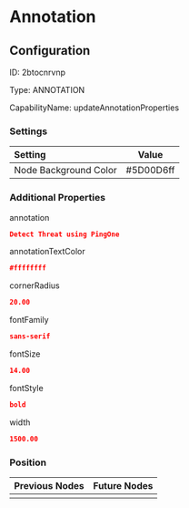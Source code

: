 # Annotation
## Configuration
ID:  2btocnrvnp

Type: ANNOTATION 

CapabilityName: updateAnnotationProperties

### Settings
| Setting | Value  |
| :------------------------ | ---------------------------------------- |
| Node Background Color | #5D00D6ff | 

 




### Additional Properties
annotation
 ```json 
Detect Threat using PingOne
```


annotationTextColor
 ```json 
#ffffffff
```


cornerRadius
 ```json 
20.00
```


fontFamily
 ```json 
sans-serif
```


fontSize
 ```json 
14.00
```


fontStyle
 ```json 
bold
```


width
 ```json 
1500.00
```




### Position
| Previous Nodes | Future Nodes |
| :------------- | ------------ |
|  |  |